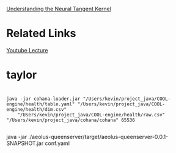 [Understanding the Neural Tangent Kernel](https://rajatvd.github.io/NTK/)

# Related Links

[Youtube Lecture](https://www.youtube.com/watch?v=DObobAnELkU&list=PLHgjs9ncvHi80UCSlSvQe-TK_uOyDv_Jf&index=8&ab_channel=SoheilFeizi)



# taylor

# 



```
java -jar cohana-loader.jar "/Users/kevin/project_java/COOL-engine/health/table.yaml" "/Users/kevin/project_java/COOL-engine/health/dim.csv"
    "/Users/kevin/project_java/COOL-engine/health/raw.csv" "/Users/kevin/project_java/cohana/cohana" 65536
    
```





java -jar ./aeolus-queenserver/target/aeolus-queenserver-0.0.1-SNAPSHOT.jar conf.yaml

